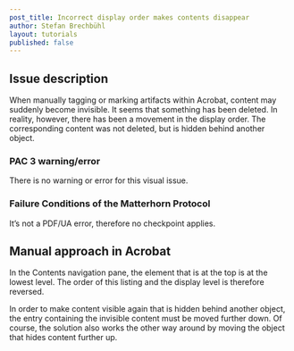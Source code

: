 ```yaml
---
post_title: Incorrect display order makes contents disappear
author: Stefan Brechbühl
layout: tutorials
published: false
---
```

## Issue description

When manually tagging or marking artifacts within Acrobat, content may suddenly become invisible. It seems that something has been deleted. In reality, however, there has been a movement in the display order. The corresponding content was not deleted, but is hidden behind another object.

### PAC 3 warning/error

There is no warning or error for this visual issue.

### Failure Conditions of the Matterhorn Protocol

It’s not a PDF/UA error, therefore no checkpoint applies.

## Manual approach in Acrobat

In the Contents navigation pane, the element that is at the top is at the lowest level. The order of this listing and the display level is therefore reversed.

In order to make content visible again that is hidden behind another object, the entry containing the invisible content must be moved further down. Of course, the solution also works the other way around by moving the object that hides content further up.